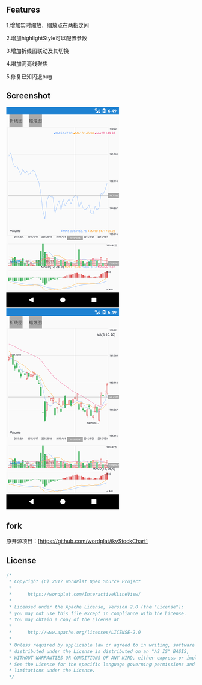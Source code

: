 ## Features
  
  1.增加实时缩放，缩放点在两指之间
  
  2.增加highlightStyle可以配置参数
  
  3.增加折线图联动及其切换
  
  4.增加高亮线聚焦
  
  5.修复已知闪退bug


## Screenshot

![Screenshot_1529822985](Screenshots/Screenshot_1529822962.png)    ![Screenshot_1529822985](Screenshots/Screenshot_1529822985.png)    

## fork

原开源项目：[https://github.com/wordplat/ikvStockChart]

## License

```java
/*
 * Copyright (C) 2017 WordPlat Open Source Project
 *
 *      https://wordplat.com/InteractiveKLineView/
 *
 * Licensed under the Apache License, Version 2.0 (the "License");
 * you may not use this file except in compliance with the License.
 * You may obtain a copy of the License at
 *
 *      http://www.apache.org/licenses/LICENSE-2.0
 *
 * Unless required by applicable law or agreed to in writing, software
 * distributed under the License is distributed on an "AS IS" BASIS,
 * WITHOUT WARRANTIES OR CONDITIONS OF ANY KIND, either express or implied.
 * See the License for the specific language governing permissions and
 * limitations under the License.
 */
```